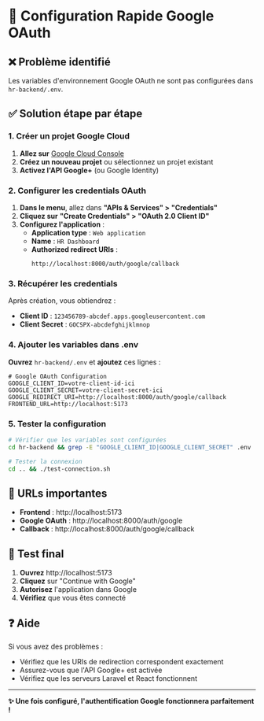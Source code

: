 # 🚀 Configuration Rapide Google OAuth

## ❌ Problème identifié
Les variables d'environnement Google OAuth ne sont pas configurées dans `hr-backend/.env`.

## ✅ Solution étape par étape

### 1. Créer un projet Google Cloud

1. **Allez sur** [Google Cloud Console](https://console.developers.google.com/)
2. **Créez un nouveau projet** ou sélectionnez un projet existant
3. **Activez l'API Google+** (ou Google Identity)

### 2. Configurer les credentials OAuth

1. **Dans le menu**, allez dans **"APIs & Services" > "Credentials"**
2. **Cliquez sur** **"Create Credentials" > "OAuth 2.0 Client ID"**
3. **Configurez l'application** :
   - **Application type** : `Web application`
   - **Name** : `HR Dashboard`
   - **Authorized redirect URIs** :
     ```
     http://localhost:8000/auth/google/callback
     ```

### 3. Récupérer les credentials

Après création, vous obtiendrez :
- **Client ID** : `123456789-abcdef.apps.googleusercontent.com`
- **Client Secret** : `GOCSPX-abcdefghijklmnop`

### 4. Ajouter les variables dans .env

**Ouvrez** `hr-backend/.env` et **ajoutez** ces lignes :

```env
# Google OAuth Configuration
GOOGLE_CLIENT_ID=votre-client-id-ici
GOOGLE_CLIENT_SECRET=votre-client-secret-ici
GOOGLE_REDIRECT_URI=http://localhost:8000/auth/google/callback
FRONTEND_URL=http://localhost:5173
```

### 5. Tester la configuration

```bash
# Vérifier que les variables sont configurées
cd hr-backend && grep -E "GOOGLE_CLIENT_ID|GOOGLE_CLIENT_SECRET" .env

# Tester la connexion
cd .. && ./test-connection.sh
```

## 🔗 URLs importantes

- **Frontend** : http://localhost:5173
- **Google OAuth** : http://localhost:8000/auth/google
- **Callback** : http://localhost:8000/auth/google/callback

## 🧪 Test final

1. **Ouvrez** http://localhost:5173
2. **Cliquez** sur "Continue with Google"
3. **Autorisez** l'application dans Google
4. **Vérifiez** que vous êtes connecté

## ❓ Aide

Si vous avez des problèmes :
- Vérifiez que les URIs de redirection correspondent exactement
- Assurez-vous que l'API Google+ est activée
- Vérifiez que les serveurs Laravel et React fonctionnent

---

**✨ Une fois configuré, l'authentification Google fonctionnera parfaitement !** 